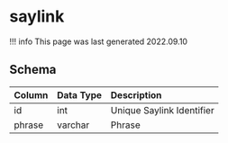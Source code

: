 # saylink

!!! info
	This page was last generated 2022.09.10

## Schema

| Column | Data Type | Description |
| :--- | :--- | :--- |
| id | int | Unique Saylink Identifier |
| phrase | varchar | Phrase |

